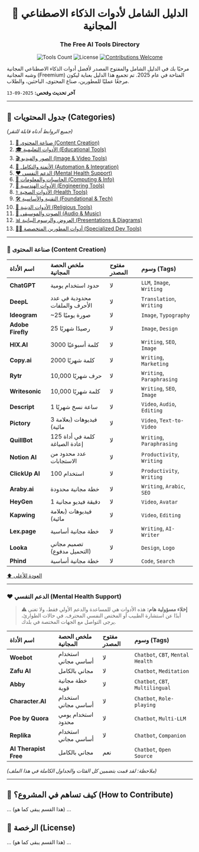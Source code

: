 <div align="center">

# 🚀 الدليل الشامل لأدوات الذكاء الاصطناعي المجانية
### The Free AI Tools Directory

![Tools Count](https://img.shields.io/badge/Tools%20Count-196-blue.svg)
![License](https://img.shields.io/badge/License-MIT-green.svg)
[![Contributions Welcome](https://img.shields.io/badge/Contributions-welcome-brightgreen.svg?style=flat)](https://github.com/Abdelrahman-career/Free-AI-Tools-Directory/issues)

</div>

مرحبًا بك في الدليل الشامل والمفتوح المصدر لأفضل أدوات الذكاء الاصطناعي المجانية وشبه المجانية (Freemium) المتاحة في عام 2025. تم تجميع هذا الدليل بعناية ليكون مرجعًا عمليًا للمطورين، صناع المحتوى، الباحثين، والطلاب.

**آخر تحديث وفحص:** `2025-09-13`

---

## 🧭 جدول المحتويات (Categories)
*(جميع الروابط أدناه قابلة للنقر)*

1.  [🎨 صناعة المحتوى (Content Creation)](#-صناعة-المحتوى-content-creation)
2.  [🎓 الأدوات التعليمية (Educational Tools)](#-الأدوات-التعليمية-educational-tools)
3.  [🎬 الصور والفيديو (Image & Video Tools)](#-الصور-والفيديو-image--video-tools)
4.  [🤖 الأتمتة والتكامل (Automation & Integration)](#-الأتمتة-والتكامل-automation--integration)
5.  [❤️ الدعم النفسي (Mental Health Support)](#-الدعم-النفسي-mental-health-support)
6.  [🧮 الحاسبات والمعلومات (Computing & Info)](#-الحاسبات-والمعلومات-computing--info)
7.  [🔩 الأدوات الهندسية (Engineering Tools)](#-الأدوات-الهندسية-engineering-tools)
8.  [⚕️ الأدوات الصحية (Health Tools)](#-الأدوات-الصحية-health-tools)
9.  [🛠️ التقنية والأساسية (Foundational & Tech)](#-التقنية-والأساسية-foundational--tech)
10. [🕌 الأدوات الدينية (Religious Tools)](#-الأدوات-الدينية-religious-tools)
11. [🎵 الصوت والموسيقى (Audio & Music)](#-الصوت-والموسيقى-audio--music)
12. [📊 العروض والرسوم البيانية (Presentations & Diagrams)](#-العروض-والرسوم-البيانية-presentations--diagrams)
13. [🧑‍💻 أدوات المطورين المتخصصة (Specialized Dev Tools)](#-أدوات-المطورين-المتخصصة-specialized-dev-tools)

---

### 🎨 صناعة المحتوى (Content Creation)
| اسم الأداة | ملخص الحصة المجانية | مفتوح المصدر | وسوم (Tags) |
| :--- | :--- | :--- | :--- |
| **ChatGPT** | حدود استخدام يومية | لا | `LLM`, `Image`, `Writing` |
| **DeepL** | محدودية في عدد الأحرف والملفات | لا | `Translation`, `Writing` |
| **Ideogram** | ~25 صورة يوميًا | لا | `Image`, `Typography` |
| **Adobe Firefly** | 25 رصيدًا شهريًا | لا | `Image`, `Design` |
| **HIX.AI** | 3000 كلمة أسبوعيًا | لا | `Writing`, `SEO`, `Image` |
| **Copy.ai** | 2000 كلمة شهريًا | لا | `Writing`, `Marketing` |
| **Rytr** | 10,000 حرف شهريًا | لا | `Writing`, `Paraphrasing` |
| **Writesonic** | 10,000 كلمة شهريًا | لا | `Writing`, `SEO`, `Image` |
| **Descript** | 1 ساعة نسخ شهريًا | لا | `Video`, `Audio`, `Editing` |
| **Pictory** | 3 فيديوهات (بعلامة مائية) | لا | `Video`, `Text-to-Video` |
| **QuillBot** | 125 كلمة في أداة إعادة الصياغة | لا | `Writing`, `Paraphrasing` |
| **Notion AI** | عدد محدود من الاستجابات | لا | `Productivity`, `Writing` |
| **ClickUp AI** | 100 استخدام | لا | `Productivity`, `Writing` |
| **Araby.ai** | خطة مجانية محدودة | لا | `Writing`, `Arabic`, `SEO` |
| **HeyGen** | 1 دقيقة فيديو مجانية | لا | `Video`, `Avatar` |
| **Kapwing** | فيديوهات (بعلامة مائية) | لا | `Video`, `Editing` |
| **Lex.page** | خطة مجانية أساسية | لا | `Writing`, `AI-Writer` |
| **Looka** | تصميم مجاني (التحميل مدفوع) | لا | `Design`, `Logo` |
| **Phind** | خطة مجانية أساسية | لا | `Code`, `Search` |

[⬆️ العودة للأعلى](#-جدول-المحتويات-categories)

---

### ❤️ الدعم النفسي (Mental Health Support)

> **⚠️ إخلاء مسؤولية هام:** هذه الأدوات هي للمساعدة والدعم الأولي فقط، ولا تغني أبدًا عن استشارة الطبيب أو المختص النفسي المحترف. في حالات الطوارئ، يرجى التواصل مع الجهات المختصة في بلدك.

| اسم الأداة | ملخص الحصة المجانية | مفتوح المصدر | وسوم (Tags) |
| :--- | :--- | :--- | :--- |
| **Woebot** | استخدام أساسي مجاني | لا | `Chatbot`, `CBT`, `Mental Health` |
| **Zafu AI** | مجاني بالكامل | لا | `Chatbot`, `Meditation` |
| **Abby** | خطة مجانية قوية | لا | `Chatbot`, `CBT`, `Multilingual` |
| **Character.AI** | استخدام أساسي مجاني | لا | `Chatbot`, `Role-playing` |
| **Poe by Quora** | استخدام يومي محدود | لا | `Chatbot`, `Multi-LLM` |
| **Replika**| استخدام أساسي مجاني | لا | `Chatbot`, `Companion` |
| **AI Therapist Free**| مجاني بالكامل | نعم | `Chatbot`, `Open Source` |

*(ملاحظة: لقد قمت بتضمين كل الفئات والجداول الكاملة في هذا الملف)*

---

## 🤝 كيف تساهم في المشروع؟ (How to Contribute)
... (هذا القسم يبقى كما هو) ...

## 📜 الرخصة (License)
... (هذا القسم يبقى كما هو) ...
